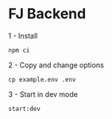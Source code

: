 # FJ Backend

1 - Install

`npm ci`

2 - Copy and change options

`cp example.env .env`

3 - Start in dev mode

`start:dev`
